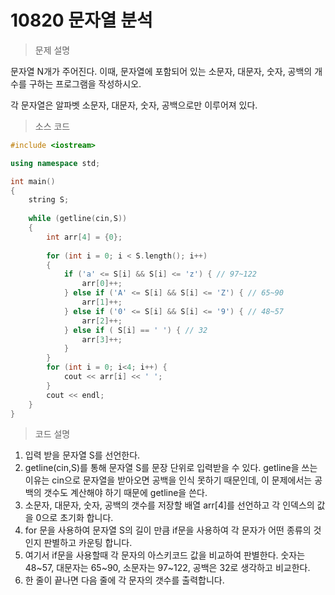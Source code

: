 # 10820 문자열 분석

> 문제 설명

문자열 N개가 주어진다. 이때, 문자열에 포함되어 있는 소문자, 대문자, 숫자, 공백의 개수를 구하는 프로그램을 작성하시오.

각 문자열은 알파벳 소문자, 대문자, 숫자, 공백으로만 이루어져 있다.

> 소스 코드

```c++
#include <iostream>

using namespace std;

int main()
{
    string S;
            
    while (getline(cin,S))
    {    
        int arr[4] = {0};
        
        for (int i = 0; i < S.length(); i++)
        {
            if ('a' <= S[i] && S[i] <= 'z') { // 97~122
                arr[0]++;
            } else if ('A' <= S[i] && S[i] <= 'Z') { // 65~90
                arr[1]++;
            } else if ('0' <= S[i] && S[i] <= '9') { // 48~57
                arr[2]++;
            } else if ( S[i] == ' ') { // 32
                arr[3]++;
            }
        }        
        for (int i = 0; i<4; i++) {
            cout << arr[i] << ' ';
        }
        cout << endl;
    }
}
```

> 코드 설명

1. 입력 받을 문자열 S를 선언한다.
2. getline(cin,S)를 통해 문자열 S를 문장 단위로 입력받을 수 있다. getline을 쓰는 이유는 cin으로 문자열을 받아오면 공백을 인식 못하기 때문인데, 이 문제에서는 공백의 갯수도 계산해야 하기 때문에 getline을 쓴다.
3. 소문자, 대문자, 숫자, 공백의 갯수를 저장할 배열 arr[4]를 선언하고 각 인덱스의 값을 0으로 초기화 합니다.
4. for 문을 사용하여 문자열 S의 길이 만큼 if문을 사용하여 각 문자가 어떤 종류의 것인지 판별하고 카운팅 합니다.
5. 여기서 if문을 사용할때 각 문자의 아스키코드 값을 비교하여 판별한다. 숫자는 48~57, 대문자는 65~90, 소문자는 97~122, 공백은 32로 생각하고 비교한다.
6. 한 줄이 끝나면 다음 줄에 각 문자의 갯수를 출력합니다.